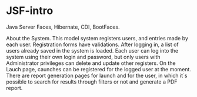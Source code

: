 # JSF-intro
Java Server Faces, Hibernate, CDI, BootFaces.

About the System.
This model system registers users, and entries made by each user. Registration forms have validations. After logging in, 
a list of users already saved in the system is loaded. Each user can log into the system using their own login and password, 
but only users with Administrator privileges can delete and update other registers. On the Lauch page, caunches can be registered 
for the logged user at the moment. There are report generation pages for launch and for the user, in which it´s possible to search for 
results through filters or not and generate a PDF report.
